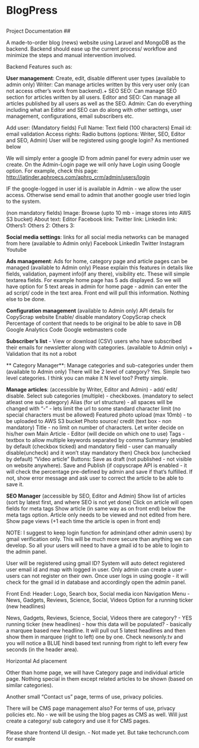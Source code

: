 # BlogPress #
## 
Project Documentation ##


A made-to-order blog (news) website using Laravel and MongoDB as the backend. Backend should ease up the current process/ workflow and minimize the steps and manual intervention involved. 

Backend Features such as:


**User management**: Create, edit, disable different user types (available to admin only)
Writer: Can manage articles written by this very user only (can not access other’s work from backend).+ SEO
SEO: Can manage SEO section for articles written by all users.
Editor and SEO: Can manage all articles published by all users as well as the SEO.
Admin: Can do everything including what an Editor and SEO can do  along with other settings, user management, configurations, email subscribers etc.

Add user: 
(Mandatory fields)
Full Name: Text field (100 characters) 
Email id: email validation 
Access rights: Radio buttons (options: Writer, SEO, Editor and SEO, Admin)
User will be registered using google login? As mentioned below

We will simply enter a google ID from admin panel for every admin user we create. On the Admin-Login page we will only have Login using Google option. For example, check this page:
http://jatinder.aphroecs.com/aphro_crm/admin/users/login

IF the google-logged in user id is available in Admin - we allow the user access. Otherwise send email to admin that another google user tried login to the system. 


(non mandatory fields)
Image: Browse (upto 10 mb - image stores into AWS S3 bucket)
About text: Editor
Facebook link:
Twitter link:
Linkedin link: 
Others1: 
Others 2:
Others 3:


	

**Social media settings**: links for all social media networks can be managed from here (available to Admin only)
Facebook
LinkedIn
Twitter
Instagram
Youtube

**Ads management**: Ads for home, category page and article pages can be managed (available to Admin only)
Please explain this features in details like fields, validation, payment info(if any there), visibility etc.
These will simple textarea fields. For example home page has 5 ads displayed. So we will have option for 5 text areas in admin for home page - admin can enter the ad script/ code in the text area. Front end will pull this information. Nothing else to be done. 


**Configuration management** (available to Admin only)
API details for CopyScrap website 
Enable/ disable mandatory CopyScrap check
Percentage of content that needs to be original to be able to save in DB
Google Analytics Code
Google webmasters code

**Subscriber’s list** - View or download (CSV) users who have subscribed their emails for newsletter along with categories. (available to Admin only) + Validation that its not a robot

**
Category Manager**: Manage categories and sub-categories under them (available to Admin only)
There will be 2 level of category?
Yes. Simple two level categories. I think you can make it N level too? Pretty simple.

**Manage articles**: (accessible by Writer, Editor and Admin) - add/ edit/ disable.
Select sub categories (multiple) - checkboxes. (mandatory to select atleast one sub category)
Alias (for url structure) - all spaces will be changed with “-” - lets limit the url to some standard character limit (no special characters must be allowed)
Featured photo upload (max 10mb) - to be uploaded to AWS S3 bucket
Photo source/ credit (text box - non mandatory)
Title - no limit on number of characters. Let writer decide on his/her own
Main Article - Editor (will decide on which one to use)
Tags - textbox to allow multiple keywords separated by comma 
Summary (enabled by default (checkbox ticked) and mandatory field - user can manually disable(uncheck) and it won’t stay mandatory then)
Check box (unchecked by default) “Video article” 
Buttons:
Save as draft (not published - not visible on website anywhere). 
	Save and Publish (if copyscrape API is enabled - it will check the percentage pre-defined by admin and save if that’s fulfilled. If not, show error message and ask user to correct the article to be able to save it. 

**SEO Manager** (accessible by SEO, Editor and Admin)
Show list of articles (sort by latest first, and where SEO is not yet done)
Click on article will open fields for meta tags 
Show article (in same way as on front end) below the meta tags option. Article only needs to be viewed and not edited from here. 
Show page views (+1 each time the article is open in front end) 




NOTE: I suggest to keep login function for admin(and other admin users) by gmail verification only. This will be much more secure than anything we can develop. So all your users will need to have a gmail id to be able to login to the admin panel.  

User will be registered using gmail ID? System will auto detect registered user email id and map with logged in user.
Only admin can create a user - users can not register on their own. Once user logs in using google - it will check for the gmail id in database and accordingly open the admin panel.



Front End: 
Header: Logo, Search box, Social media icon
Navigation Menu - News, Gadgets, Reviews, Science, Social, Videos
Option for a running ticker (new headlines)


News, Gadgets, Reviews, Science, Social, Videos there are category? - YES
running ticker (new headlines) - how this data will be populated? - basically a marquee based new headline. It will pull out 5 latest headlines and then show them in marquee (right to left) one by one. Check newsonly.tv and you will notice a BLUE hindi based text running from right to left every few seconds (in the header area).



Horizontal Ad placement 



Other than home page, we will have Category page and individual article page. Nothing special in them except related articles to be shown (based on similar categories). 

Another small “Contact us” page, terms of use, privacy policies. 



There will be CMS page management also? For terms of use, privacy policies etc. No - we will be using the blog pages as CMS as well. Will just create a category/ sub category and use it for CMS pages. 


Please share frontend UI design. - Not made yet. But take techcrunch.com for example
